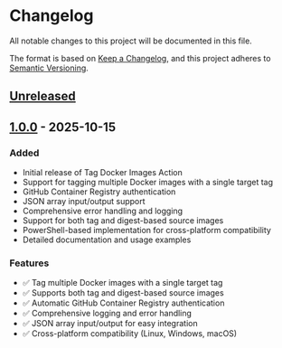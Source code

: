 # Changelog

All notable changes to this project will be documented in this file.

The format is based on [Keep a Changelog](https://keepachangelog.com/en/1.0.0/),
and this project adheres to [Semantic Versioning](https://semver.org/spec/v2.0.0.html).

## [Unreleased]

## [1.0.0] - 2025-10-15

### Added
- Initial release of Tag Docker Images Action
- Support for tagging multiple Docker images with a single target tag
- GitHub Container Registry authentication
- JSON array input/output support
- Comprehensive error handling and logging
- Support for both tag and digest-based source images
- PowerShell-based implementation for cross-platform compatibility
- Detailed documentation and usage examples

### Features
- ✅ Tag multiple Docker images with a single target tag
- ✅ Supports both tag and digest-based source images  
- ✅ Automatic GitHub Container Registry authentication
- ✅ Comprehensive logging and error handling
- ✅ JSON array input/output for easy integration
- ✅ Cross-platform compatibility (Linux, Windows, macOS)

[Unreleased]: https://github.com/optivem/tag-docker-images-action/compare/v1.0.0...HEAD
[1.0.0]: https://github.com/optivem/tag-docker-images-action/releases/tag/v1.0.0